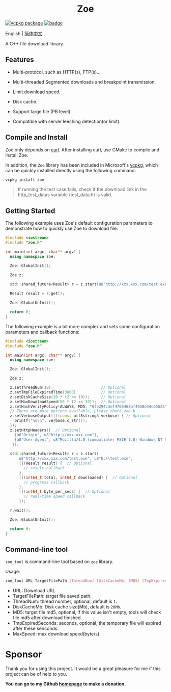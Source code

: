 <h1 align="center">Zoe</h1>

[![Vcpkg package](https://img.shields.io/badge/Vcpkg-package-blueviolet)](https://github.com/microsoft/vcpkg/tree/master/ports/zoe)
[![badge](https://img.shields.io/badge/license-GUN-blue)](https://github.com/winsoft666/zoe/blob/master/LICENSE)

English | [ 简体中文](README_ch.md)

A C++ file download library.

## Features

- Multi-protocol, such as HTTP(s), FTP(s)...

- Multi-threaded Segmented downloads and breakpoint transmission.
  
- Limit download speed.

- Disk cache.

- Support large file (PB level).

- Compatible with server leeching detection(or limit).

## Compile and Install

Zoe only depends on [curl](https://github.com/curl/curl). After installing curl, use CMake to compile and install Zoe.

In addition, the `Zoe` library has been included in Microsoft's [vcpkg](https://github.com/microsoft/vcpkg/tree/master/ports/zoe), which can be quickly installed directly using the following command:

```bash
vcpkg install zoe
```

> If running the test case fails, check if the download link in the http_test_datas variable (test_data.h) is valid.

## Getting Started

The following example uses Zoe's default configuration parameters to demonstrate how to quickly use Zoe to download file:

```cpp
#include <iostream>
#include "zoe.h"

int main(int argc, char** argv) {
  using namespace zoe;

  Zoe::GlobalInit();

  Zoe z;
  
  std::shared_future<Result> r = z.start(u8"http://xxx.xxx.com/test.exe", u8"D:\\test.exe");

  Result result = r.get();

  Zoe::GlobalUnInit();

  return 0;
}
```

The following example is a bit more complex and sets some configuration parameters and callback functions:

```cpp
#include <iostream>
#include "zoe.h"

int main(int argc, char** argv) {
  using namespace zoe;

  Zoe::GlobalInit();

  Zoe z;

  z.setThreadNum(10);                     // Optional
  z.setTmpFileExpiredTime(3600);          // Optional
  z.setDiskCacheSize(20 * (2 << 19));     // Optional
  z.setMaxDownloadSpeed(50 * (2 << 19));  // Optional
  z.setHashVerifyPolicy(ALWAYS, MD5, "6fe294c3ef4765468af4950d44c65525"); // Optional, support MD5, CRC32, SHA256
  // There are more options available, please check zoe.h
  z.setVerboseOutput([](const utf8string& verbose) { // Optional
    printf("%s\n", verbose.c_str());
  });
  z.setHttpHeaders({  // Optional
    {u8"Origin", u8"http://xxx.xxx.com"},
    {u8"User-Agent", u8"Mozilla/4.0 (compatible; MSIE 7.0; Windows NT 5.1)"}
   });
  
  std::shared_future<Result> r = z.start(
      u8"http://xxx.xxx.com/test.exe", u8"D:\\test.exe",
      [](Result result) {  // Optional
        // result callback
      },
      [](int64_t total, int64_t downloaded) {  // Optional
        // progress callback
      },
      [](int64_t byte_per_secs) {  // Optional
        // real-time speed callback
      });

  r.wait();

  Zoe::GlobalUnInit();

  return 0;
}
```

## Command-line tool

`zoe_tool` is command-line tool based on `zoe` library. 

Usage:

```bash
zoe_tool URL TargetFilePath [ThreadNum] [DiskCacheMb] [MD5] [TmpExpiredSeconds] [MaxSpeed]
```

- URL: Download URL.
- TargetFilePath: target file saved path.
- ThreadNum: thread number, optional, default is `1`.
- DiskCacheMb: Disk cache size(Mb), default is `20Mb`.
- MD5: target file md5, optional, if this value isn't empty, tools will check file md5 after download finished.
- TmpExpiredSeconds: seconds, optional, the temporary file will expired after these senconds.
- MaxSpeed: max download speed(byte/s).

# Sponsor
Thank you for using this project. It would be a great pleasure for me if this project can be of help to you.

**You can go to my Github [homepage](https://github.com/winsoft666) to make a donation.**